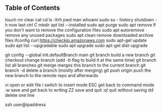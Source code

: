 ## Table of Contents
touch <fileName>
rm <fileName>
clear 
cat
cd
ls -ltrh
pwd
man <command>
whoami
sudo su -
history
shutdown -h now
last
ctrl C
mkdir <NewDirectoryName>
apt list --installed
sudo apt purge <application-name>
sudo apt remove <application-name>      If you don't want to remove the configuration files
sudo apt autoremove                     remove any unused packages
sudo apt clean                          remove downloaded archive files
ifconfig
curl https://checkip.amazonaws.com
sudo apt-get update
sudo apt list --upgradable
sudo apt upgrade
sudo apt-get dist-upgrade



git config --global init.defaultBranch main
git branch <new-branch>                 build a new branch
git checkout <branch-name>              change branch (add -b flag to build it at the same time)
git branch                              list all branches
git merge <branch-name>                 merges this branch to the current branch
git branch -d <branch-name>             delete a branch (mostly after merging)
git push origin <branch-name>           push the new branch to the remote repo and afterwards




vi <name>                              open or edit file
i                                      switch to insert mode
ESC                                    get back to command mode
:w                                     save and get back to writing
ZZ                                     save and quit
:q!                                    quit without saving
dd                                     delete one line




ssh user@ipaddress

